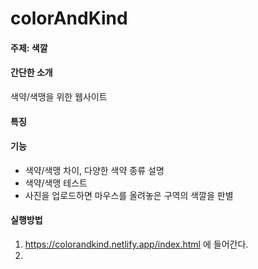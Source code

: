 # colorAndKind

#### 주제: 색깔

#### 간단한 소개
색약/색맹을 위한 웹사이트

#### 특징

#### 기능
- 색약/색맹 차이, 다양한 색약 종류 설명
- 색약/색맹 테스트
- 사진을 업로드하면 마우스를 올려놓은 구역의 색깔을 판별

#### 실행방법
1. https://colorandkind.netlify.app/index.html 에 들어간다.
2. 
